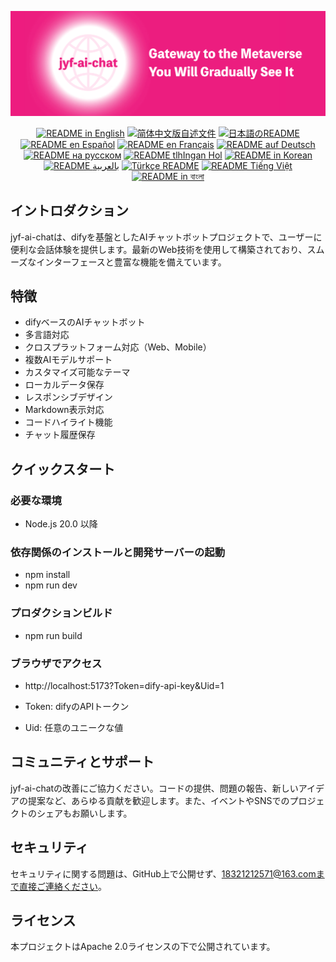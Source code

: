 ![cover-v5-optimized](./src/assets/imgs/jyf-ai-chat.png)

<div align="center">
  <a href="./README.md"><img alt="README in English" src="https://img.shields.io/badge/English-d9d9d9"></a>
  <a href="./readmes/README_CN.md"><img alt="简体中文版自述文件" src="https://img.shields.io/badge/简体中文-d9d9d9"></a>
  <a href="./readmes/README_JA.md"><img alt="日本語のREADME" src="https://img.shields.io/badge/日本語-d9d9d9"></a>
  <a href="./readmes/README_ES.md"><img alt="README en Español" src="https://img.shields.io/badge/Español-d9d9d9"></a>
  <a href="./readmes/README_FR.md"><img alt="README en Français" src="https://img.shields.io/badge/Français-d9d9d9"></a>
  <a href="./readmes/README_DE.md"><img alt="README auf Deutsch" src="https://img.shields.io/badge/Deutsch-d9d9d9"></a>
  <a href="./readmes/README_RU.md"><img alt="README на русском" src="https://img.shields.io/badge/Русский-d9d9d9"></a>
  <a href="./readmes/README_KL.md"><img alt="README tlhIngan Hol" src="https://img.shields.io/badge/Klingon-d9d9d9"></a>
  <a href="./readmes/README_KR.md"><img alt="README in Korean" src="https://img.shields.io/badge/한국어-d9d9d9"></a>
  <a href="./readmes/README_AR.md"><img alt="README بالعربية" src="https://img.shields.io/badge/العربية-d9d9d9"></a>
  <a href="./readmes/README_TR.md"><img alt="Türkçe README" src="https://img.shields.io/badge/Türkçe-d9d9d9"></a>
  <a href="./readmes/README_VI.md"><img alt="README Tiếng Việt" src="https://img.shields.io/badge/Ti%E1%BA%BFng%20Vi%E1%BB%87t-d9d9d9"></a>
  <a href="./readmes/README_BN.md"><img alt="README in বাংলা" src="https://img.shields.io/badge/বাংলা-d9d9d9"></a>
</div>

## イントロダクション
jyf-ai-chatは、difyを基盤としたAIチャットボットプロジェクトで、ユーザーに便利な会話体験を提供します。最新のWeb技術を使用して構築されており、スムーズなインターフェースと豊富な機能を備えています。

## 特徴
- difyベースのAIチャットボット
- 多言語対応
- クロスプラットフォーム対応（Web、Mobile）
- 複数AIモデルサポート
- カスタマイズ可能なテーマ
- ローカルデータ保存
- レスポンシブデザイン
- Markdown表示対応
- コードハイライト機能
- チャット履歴保存

## クイックスタート

### 必要な環境
- Node.js 20.0 以降

### 依存関係のインストールと開発サーバーの起動
- npm install
- npm run dev

### プロダクションビルド
- npm run build

### ブラウザでアクセス
- http://localhost:5173?Token=dify-api-key&Uid=1

- Token: difyのAPIトークン
- Uid: 任意のユニークな値

## コミュニティとサポート
jyf-ai-chatの改善にご協力ください。コードの提供、問題の報告、新しいアイデアの提案など、あらゆる貢献を歓迎します。また、イベントやSNSでのプロジェクトのシェアもお願いします。

## セキュリティ
セキュリティに関する問題は、GitHub上で公開せず、18321212571@163.comまで直接ご連絡ください。

## ライセンス
本プロジェクトはApache 2.0ライセンスの下で公開されています。